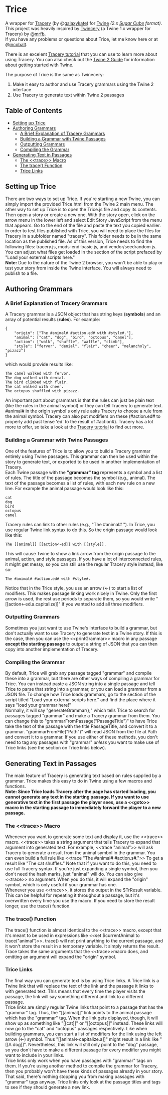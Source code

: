 # Trice
A wrapper for [Tracery] (by @[galaxykate]) for [Twine] _(2.x [Sugar Cube] format)_.  
This project was heavily inspired by [Twincery] (a Twine 1.x wrapper for Tracery) by @[mrfb].  
If you have any problems or questions about Trice, let me know here or at @[incobalt].  

There is an excelent [Tracery tutorial] that you can use to learn more about using Tracery. You can also check out the [Twine 2 Guide] for information about getting started with Twine.

The purpose of Trice is the same as Twinecery:

1. Make it easy to author and use Tracery grammars using the Twine 2 interface
2. Use Tracery to generate text within Twine 2 passages

## Table of Contents

- [Setting up Trice](#setting-up-trice)
- [Authoring Grammars](#authoring-grammars)
	- [A Brief Explanation of Tracery Grammars](#a-brief-explanation-of-tracery-grammars)
	- [Building a Grammar with Twine Passages](#building-a-grammar-with-twine-passages)
	- [Outputting Grammars](#outputting-grammars)
	- [Compiling the Grammar](#compiling-the-grammar)
- [Generating Text in Passages](#generating-text-in-passages)
	- [The <\<trace>> Macro](#the-trace-macro)
	- [The trace() Function](#the-trace-function)
	- [Trice Links](#trice-links)

## Setting up Trice
There are two ways to set up Trice. If you're starting a new Twine, you can simply import the provided Trice.html from the Twine 2 main menu. The other way to set up Trice is to open the Trice.js file and copy its contents. Then open a story or create a new one. With the story open, click on the arrow menu in the lower left and select Edit Story JavaScript from the menu that appears. Go to the end of the file and paste the text you copied earlier.  
In order to test files published with Trice, you will need to place the files for Tracery in a subfolder named "tracery". This folder needs to be in the same location as the published file. As of this version, Trice needs to find the following files: tracery.js, mods-end-basic.js,  and vendor/seedrandom.js. You can adjust what files get loaded in the section of the script prefaced by "Load your external scripts here."  
**Note:** Due to the nature of the Twine 2 browser, you won't be able to play or test your story from inside the Twine interface. You will always need to publish to a file.

## Authoring Grammars
### A Brief Explanation of Tracery Grammars
A Tracery grammar is a JSON object that has string keys (**symbols**) and an array of potential results (**rules**). For example:
```
{  
	"origin": ["The #animal# #action.ed# with #style#."],  
	"animal": ["cat", "dog", "bird", "octopus", "camel"],  
	"action": ["walk", "shuffle", "waffle", "climb"],  
	"style": ["fervor", "denial", "flair", "cheer", "melancholy", "pizazz"]  
}
```
which would provide results like:
```
The camel walked with fervor.
The dog walked with denial.
The bird climbed with flair.
The cat walked with cheer.
The octopus shuffled with pizazz.
```
An important part about grammars is that the rules can just be plain text (like the rules in the animal symbol) or they can tell Tracery to generate text. #animal# in the origin symbol's only rule asks Tracery to choose a rule from the animal symbol. Tracery can also put modifiers on these (#action.ed# to properly add past tense 'ed' to the result of #action#). Tracery has a lot more to offer, so take a look at the [Tracery tutorial] to find out more.  
### Building a Grammar with Twine Passages
One of the features of Trice is to allow you to build a Tracery grammar entirely using Twine passages. This grammar can then be used within the story to generate text, or exported to be used in another implementation of Tracery.  
Each Twine passage with the **"grammar" tag** represents a symbol and a list of rules. The title of the passage becomes the symbol (e.g., animal). The text of the passage becomes a list of rules, with each new rule on a new line. For example the animal passage would look like this:
```
cat
dog
bird
octopus
camel 
```
Tracery rules can link to other rules (e.g., "The #animal# "). In Trice, you use regular Twine link syntax to do this. So the origin passage would look like this:
```
The [[animal]] [[action<-ed]] with [[style]].
```
This will cause Twine to show a link arrow from the origin passage to the animal, action, and style passages. If you have a lot of interconnected rules, it might get messy, so you can still use the regular Tracery style instead, like so:
```
The #animal# #action.ed# with #style#.
```
Notice that in the Trice style, you use an arrow (<-) to start a list of modifiers. This makes passage linking work nicely in Twine. Only the first arrow is used, the rest use periods to separate them, so you would write "[[action<-ed.a.capitalize]]" if you wanted to add all three modifiers.
### Outputting Grammars
Sometimes you just want to use Twine's interface to build a grammar, but don't actually want to use Tracery to generate text in a Twine story. If this is the case, then you can use the <\<printGrammar>> macro in any passage **except the starting passage** to output a string of JSON that you can then copy into another implementation of Tracery.
### Compiling the Grammar
By default, Trice will grab any passage tagged "grammar" and compile these into a grammar, but there are other ways of compiling a grammar for Trice. You can instead paste a JSON string into a single passage and tell Trice to parse that string into a grammar, or you can load a grammar from a JSON file. To change how Trice loads grammars, go to the section of the script titled "Load your external scripts here." and find the place where it says "load your grammar here!"  
Normally, it will say "generateGrammar();" which tells Trice to search for passages tagged "grammar" and make a Tracery grammar from them. You can change this to "grammarFromPassage("PassageTitle")" to have Trice take the text of the passage with the title PassageTitle, and convert it to a grammar. "grammarFromFile("Path")" will read JSON from the file at Path and convert it to a grammar. If you use either of these methods, you don't need to tag any passages with "grammar" _unless_ you want to make use of Trice links (see the section on Trice links below).
## Generating Text in Passages
The main feature of Tracery is generating text based on rules supplied by a grammar. Trice makes this easy to do in Twine using a few macros and functions.  
**Note: Since Trice loads Tracery after the page has started loading, you cannot generate any text in the starting passage. If you want to use generative text in the first passage the player sees, use a <\<goto>> macro in the starting passage to immediately forward the player to a new passage.**
### The <\<trace>> Macro
Whenever you want to generate some text and display it, use the <\<trace>> macro. <\<trace>> takes a string argument that tells Tracery to expand that argument into generated text. For example, <\<trace "animal">> will ask Tracery to generate a result from the animal symbol in the grammar. You can even build a full rule like <\<trace "The #animal# #action.s#.">> To get a result like "The cat shuffles." Note that if you want to do this, you need to use full Tracery syntax. If you're just expanding a single symbol, then you don't need the hash marks, just "animal" will do. You can also give <\<trace>> no argument. When you do this, it will expand the "origin" symbol, which is only useful if your grammar has one.  
Whenever you use <\<trace>>, it stores the output in the $TrResult variable. This can be helpful for repeating it throughout a passage, but it's overwritten every time you use the macro. If you need to store the result longer, use the trace() function.
### The trace() Function
The trace() function is almost identical to the <\<trace>> macro, except that it's meant to be used in expressions like <\<set $currentAnimal to trace("animal")>>. trace() will not print anything to the current passage, and it won't store the result in a temporary variable. It simply returns the result. Trace takes the same arguments that the <\<trace>>macro does, and omitting an argument will expand the "origin" symbol.
### Trice Links
The final way you can generate text is by using Trice links. A Trice link is a Twine link that will replace the text of the link and the passage it links to with generated text. This means that every time the player visits the passage, the link will say something different and link to a different passage.  
Trice links are simply regular Twine links that point to a passage that has the "grammar" tag. Thus, the "[[animal]]" link points to the animal passage which has the "grammar" tag. When the link gets displayed, though, it will show up as something like "[[cat]]" or "[[octopus]]" instead. These links will now go to the "cat" and "octopus" passages respectively. Like when building grammars, you can start a list of modifiers for the link using the left arrow (<-) symbol. Thus "[[animal<-capitalize.a]]" might result in a link like "[[A dog]]". Nevertheless, this link will still only point to the "dog" passage, so you don't have to make a different passage for every modifier you might want to include in your links.  
Trice links only work when you have passages with "grammar" tags on them. If you're using another method to compile the grammar for Tracery, then you probably won't have these kinds of passages already in your story. That said, there's nothing stopping you from making passages with "grammar" tags anyway. Trice links only look at the passage titles and tags to see if they should generate a new link.

[//]: #
   [Tracery]: <http://tracery.io>
   [Tracery tutorial]: <http://www.crystalcodepalace.com/traceryTut.html>
   [Twincery]: <https://github.com/mrfb/twinecery>
   [Twine]: <http://twinery.org>
   [Twine 2 Guide]: <https://twinery.org/wiki/twine2:guide>
   [Cheap Bots Done Quick]: <http://cheapbotsdonequick.com>
   [mrfb]: <http://twitter.com/mrfb>
   [galaxykate]: <http://twitter.com/galaxykate>
   [incobalt]: <http://twitter.com/incobalt>
   [Sugar Cube]: <http://www.motoslave.net/sugarcube/>
